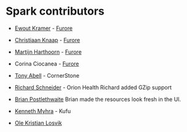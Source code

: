 Spark contributors 
==================
* [Ewout Kramer](https://github.com/ewoutkramer) - [Furore](https://github.com/firelyteam)
	
* [Christiaan Knaap](https://github.com/cknaap) - [Furore](https://github.com/firelyteam)
  
* [Martijn Harthoorn](https://github.com/mharthoorn) - [Furore](https://github.com/firelyteam)

* Corina Ciocanea - [Furore](https://github.com/firelyteam)
  
* [Tony Abell](https://github.com/TonyAbell) - CornerStone

* [Richard Schneider](https://github.com/richardschneider) - Orion Health
Richard added GZip support

* [Brian Postlethwaite](https://github.com/brianpos)
Brian made the resources look fresh in the UI.

* [Kenneth Myhra](https://github.com/kennethmyhra) - Kufu

* [Ole Kristian Losvik](https://github.com/losolio)
